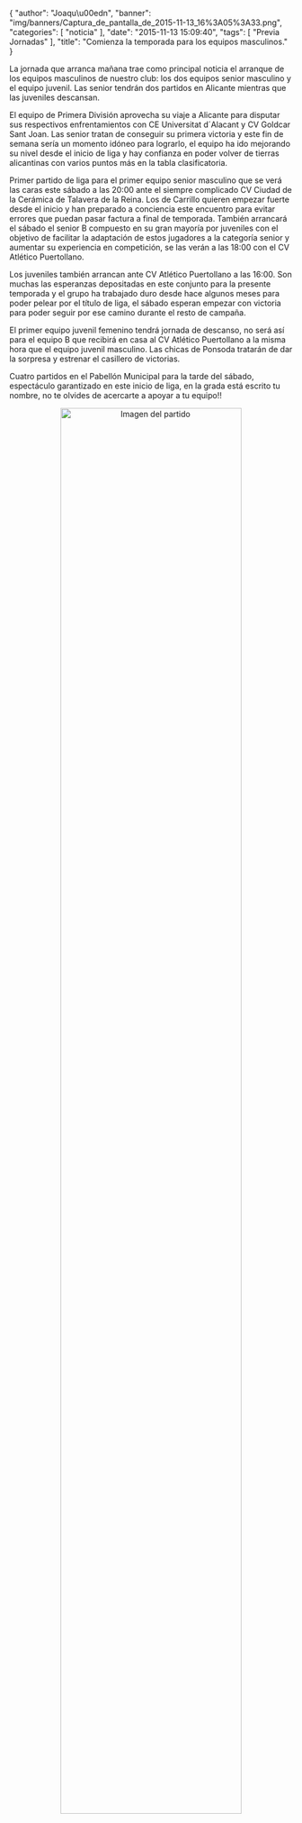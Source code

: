 {
  "author": "Joaqu\u00edn", 
  "banner": "img/banners/Captura_de_pantalla_de_2015-11-13_16%3A05%3A33.png", 
  "categories": [
    "noticia"
  ], 
  "date": "2015-11-13 15:09:40", 
  "tags": [
    "Previa Jornadas"
  ], 
  "title": "Comienza la temporada para los equipos masculinos."
}

La jornada que arranca mañana trae como principal noticia el arranque de los equipos masculinos de nuestro club: los dos equipos senior masculino y el equipo juvenil. Las senior tendrán dos partidos en Alicante mientras que las juveniles descansan.

El equipo de Primera División aprovecha su viaje a Alicante para disputar sus respectivos enfrentamientos con CE Universitat d´Alacant y CV Goldcar Sant Joan. Las senior tratan de conseguir su primera victoria y este fin de semana sería un momento idóneo para lograrlo, el equipo ha ido mejorando su nivel desde el inicio de liga y hay confianza en poder volver de tierras alicantinas con varios puntos más en la tabla clasificatoria.

Primer partido de liga para el primer equipo senior masculino que se verá las caras este sábado a las 20:00 ante el siempre complicado CV Ciudad de la Cerámica de Talavera de la Reina. Los de Carrillo quieren empezar fuerte desde el inicio y han preparado a conciencia este encuentro para evitar errores que puedan pasar factura a final de temporada. También arrancará el sábado el senior B compuesto en su gran mayoría por juveniles con el objetivo de facilitar la adaptación de estos jugadores a la categoría senior y aumentar su experiencia en competición, se las verán a las 18:00 con el CV Atlético Puertollano.

Los juveniles también arrancan ante CV Atlético Puertollano a las 16:00. Son muchas las esperanzas depositadas en este conjunto para la presente temporada y el grupo ha trabajado duro desde hace algunos meses para poder pelear por el título de liga, el sábado esperan empezar con victoria para poder seguir por ese camino durante el resto de campaña.

El primer equipo juvenil femenino tendrá jornada de descanso, no será así para el equipo B que recibirá en casa al CV Atlético Puertollano a la misma hora que el equipo juvenil masculino. Las chicas de Ponsoda tratarán de dar la sorpresa y estrenar el casillero de victorias.

Cuatro partidos en el Pabellón Municipal para la tarde del sábado, espectáculo garantizado en este inicio de liga, en la grada está escrito tu nombre, no te olvides de acercarte a apoyar a tu equipo!!

<center>
<a target="_new" href="http://www.advmiguelturra.org/drupal/sites/default/files/Captura%20de%20pantalla%20de%202015-11-13%2016%3A05%3A33.png"> 
<img alt="Imagen del partido" width="80%" align="center" src="http://www.advmiguelturra.org/drupal/sites/default/files/Captura%20de%20pantalla%20de%202015-11-13%2016%3A05%3A33.png"/> </a> </center>

